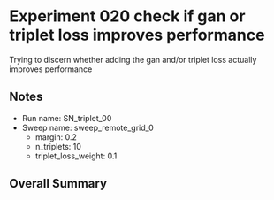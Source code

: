 # Experiment 020 check if gan or triplet loss improves performance
Trying to discern whether adding the gan and/or triplet loss actually improves performance

## Notes
- Run name: SN_triplet_00
- Sweep name: sweep_remote_grid_0
	- margin: 0.2
	- n_triplets: 10
	- triplet_loss_weight: 0.1


## Overall Summary





	

